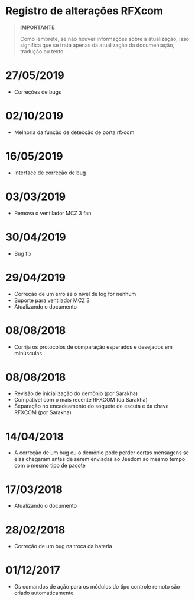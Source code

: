 # Registro de alterações RFXcom

>**IMPORTANTE**
>
>Como lembrete, se não houver informações sobre a atualização, isso significa que se trata apenas da atualização da documentação, tradução ou texto

# 27/05/2019

- Correções de bugs

# 02/10/2019

- Melhoria da função de detecção de porta rfxcom

# 16/05/2019

- Interface de correção de bug

# 03/03/2019

- Remova o ventilador MCZ 3 fan

# 30/04/2019

- Bug fix

# 29/04/2019

- Correção de um erro se o nível de log for nenhum
- Suporte para ventilador MCZ 3
- Atualizando o documento

# 08/08/2018

- Corrija os protocolos de comparação esperados e desejados em minúsculas

# 08/08/2018

- Revisão de inicialização do demônio (por Sarakha)
- Compatível com o mais recente RFXCOM (da Sarakha)
- Separação no encadeamento do soquete de escuta e da chave RFXCOM (por Sarakha)

# 14/04/2018

- A correção de um bug ou o demônio pode perder certas mensagens se elas chegaram antes de serem enviadas ao Jeedom ao mesmo tempo com o mesmo tipo de pacote

# 17/03/2018

- Atualizando o documento

# 28/02/2018

- Correção de um bug na troca da bateria

# 01/12/2017

-   Os comandos de ação para os módulos do tipo controle remoto são
    criado automaticamente
